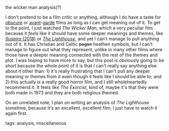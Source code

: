 the wicker man analysis(?)

I don't pretend to be a film critic or anything, although I do have a taste for
[obscure][1] or [avant][2]-[garde][3] films as long as I can get meaning out of
it.  To get to the point, I just watched *The Wicker Man*, which a very
peculiar film because it *feels* like it should have some deeper meanings and
themes, like [*Suspira* (2018)][4] or [*The Lighthouse*][5], and yet I can't
manage to pull anything out of it. It has Christian and Celtic <del>pagan</del>
heathen symbols, but I can't manage to figure out what they represent, unlike
in many other films where those have a deeper meaning connected with the rest
of the themes and plot. I was hoping to have more to say, but this post is
obviously going to be short because the whole point of it is that I can't
really say anything else about it other than: 1) it's really frustrating that I
can't pull any deeper meaning or themes from it even though it feels like I
should be able to; and 2) this actually is a really good horror film, and I
still wholeheartedly recommend it. It feels like *The Exorcist*, kind of, maybe
it's that they were both made in 1973 and they are both religious themed.

On an unrelated note, I plan on writing an analysis of *The Lighthouse*
sometime, because it's an excellent, excellent film, I just have to watch it
again first.

[1]: https://www.themoviedb.org/movie/341687-waves-98
[2]: https://www.themoviedb.org/movie/8327-the-holy-mountain
[3]: https://www.themoviedb.org/movie/4960-synecdoche-new-york
[4]: https://www.themoviedb.org/movie/361292-suspiria
[5]: https://www.themoviedb.org/movie/503919-the-lighthouse

tags: analysis, miscellaneous
